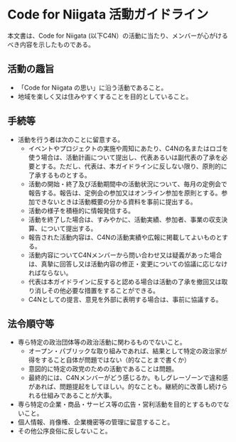 # Code for Niigata 活動ガイドライン

本文書は、Code for Niigata (以下C4N）の活動に当たり、メンバーが心がけるべき内容を示したものである。

## 活動の趣旨

- 「Code for Niigata の思い」に沿う活動であること。
- 地域を楽しく又は住みやすくすることを目的としていること。

## 手続等

- 活動を行う者は次のことに留意する。
    - イベントやプロジェクトの実施や周知にあたり、C4Nの名またはロゴを使う場合は、活動計画について提出し、代表あるいは副代表の了承を必要とする。ただし、代表は、本ガイドラインに反しない限り、原則的に了承するものとする。
    - 活動の開始・終了及び活動期間中の活動状況について、毎月の定例会で報告する。報告は、定例会の参加又はオンライン参加を原則とする。参加できないときは活動概要の分かる資料を事前に提出する。
    - 活動の様子を積極的に情報発信する。
    - 活動を終了した場合は、すみやかに、活動実績、参加者、事業の収支決算、について提出する。
    - 報告された活動内容は、C4Nの活動実績や広報に掲載してよいものとする。
    - 活動内容についてC4Nメンバーから問い合わせ又は疑義があった場合は、真摯に回答し又は活動内容の修正・変更についての協議に応じなければならない。
    - 代表は本ガイドラインに反すると認める場合は活動の了承を撤回又は取り消しその他必要な措置をすることができる。
    - C4Nとしての提言、意見を外部に表明する場合は、事前に協議する。

## 法令順守等

- 専ら特定の政治団体等の政治活動に関わるものでないこと。
    - オープン・パブリックな取り組みであれば、結果として特定の政治家が得をすること自体が問題ではない（的なことまで書くか）
    - 意図的に特定の政党のための活動であることは問題。
    - 最終的には、C4Nメンバーがどう感じるか。もしグレーゾーンで違和感があれば、問題提起をしてほしい。的なことも。継続的に改善し続けられる仕組みであることが大事。
- 専ら特定の企業・商品・サービス等の広告・営利活動を目的とするものでないこと。
- 個人情報、肖像権、企業機密等の管理に留意すること。
- その他公序良俗に反しないこと。
